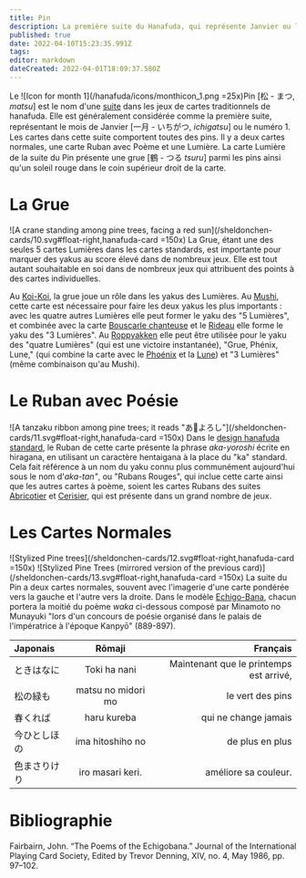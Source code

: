 ```yaml
---
title: Pin
description: La première suite du Hanafuda, qui représente Janvier ou le numéro 1
published: true
date: 2022-04-10T15:23:35.991Z
tags: 
editor: markdown
dateCreated: 2022-04-01T18:09:37.580Z
---
```


Le ![Icon for month 1](/hanafuda/icons/monthicon_1.png =25x)Pin [松 - まつ, *matsu*] est le nom d'une [suite](/fr/hanafuda/guide/suites) dans les jeux de cartes traditionnels de hanafuda. Elle est généralement considérée comme la première suite, représentant le mois de Janvier [一月 - いちがつ, *ichigatsu*] ou le numéro 1. Les cartes dans cette suite comportent toutes des pins. Il y a deux cartes normales, une carte Ruban avec Poème et une Lumière. La carte Lumière de la suite du Pin présente une grue [鶴 - つる *tsuru*] parmi les pins ainsi qu'un soleil rouge dans le coin supérieur droit de la carte.

# La Grue
![A crane standing among pine trees, facing a red sun](/sheldonchen-cards/10.svg#float-right,hanafuda-card =150x) La Grue, étant une des seules 5 cartes Lumières dans les cartes standards, est importante pour marquer des yakus au score élevé dans de nombreux jeux. Elle est tout autant souhaitable en soi dans de nombreux jeux qui attribuent des points à des cartes individuelles. 

Au [Koi-Koi](/en/hanafuda/games/koi-koi), la grue joue un rôle dans les yakus des Lumières. Au [Mushi](/en/hanafuda/games/mushi), cette carte est nécessaire pour faire les deux yakus les plus importants : avec les quatre autres Lumières elle peut former le yaku des "5 Lumières", et combinée avec la carte [Bouscarle chanteuse](/fr/hanafuda/guide/Abricotier#la-bouscarle-chanteuse) et le [Rideau](/fr/hanafuda/guide/Cerisier#le-rideau-de-campement) elle forme le yaku des "3 Lumières". Au [Roppyakken](/en/hanafuda/games/roppyakken) elle peut être utilisée pour le yaku des "quatre Lumières" (qui est une victoire instantanée), "Grue, Phénix, Lune," (qui combine la carte avec le [Phoénix](/fr/hanafuda/guide/Paulownia#le-phoenix) et la [Lune](/fr/hanafuda/guide/Eulalie#la-lune)) et "3 Lumières" (même combinaison qu'au Mushi).

# Le Ruban avec Poésie
![A tanzaku ribbon among pine trees; it reads "あ𛀙よろし"](/sheldonchen-cards/11.svg#float-right,hanafuda-card =150x) Dans le [design hanafuda standard](/en/hanafuda/patterns/hachihachibana), le Ruban de cette carte présente la phrase *aka-yoroshi* écrite en hiragana, en utilisant un caractère hentaigana à la place du "ka" standard. Cela fait référence à un nom du yaku connu plus communément aujourd'hui sous le nom d'*aka-tan"*, ou "Rubans Rouges", qui inclue cette carte ainsi que les autres cartes à poème, soient les cartes Rubans des suites [Abricotier](/fr/hanafuda/guide/Abricotier#le-ruban-avec-poésie) et [Cerisier](/fr/hanafuda/guide/Cerisier#le-ruban-avec-poésie), qui est présente dans un grand nombre de jeux. 

# Les Cartes Normales
![Stylized Pine trees](/sheldonchen-cards/12.svg#float-right,hanafuda-card =150x) ![Stylized Pine Trees (mirrored version of the previous card)](/sheldonchen-cards/13.svg#float-right,hanafuda-card =150x) La suite du Pin a deux cartes normales, souvent avec l'imagerie d'une carte pondérée vers la gauche et l'autre vers la droite. Dans le modèle [Echigo-Bana](/en/hanafuda/patterns/echigobana), chacun portera la moitié du poème *waka* ci-dessous composé par Minamoto no Munayuki "lors d'un concours de poésie organisé dans le palais de l'impératrice à l'époque Kanpyō" (889-897). 

|Japonais|Rōmaji|Français|
|:---|:--:|---:|
|ときはなに|Toki ha nani|Maintenant que le printemps est arrivé,|
|松の緑も|matsu no midori mo|le vert des pins|
|春くれば|haru kureba|qui ne change jamais|
|今ひとしほの|ima hitoshiho no|de plus en plus|
|色まさりけり|iro masari keri.|améliore sa couleur.|

# Bibliographie
Fairbairn, John. “The Poems of the Echigobana.” Journal of the International Playing Card Society, Edited by Trevor Denning, XIV, no. 4, May 1986, pp. 97–102. 
